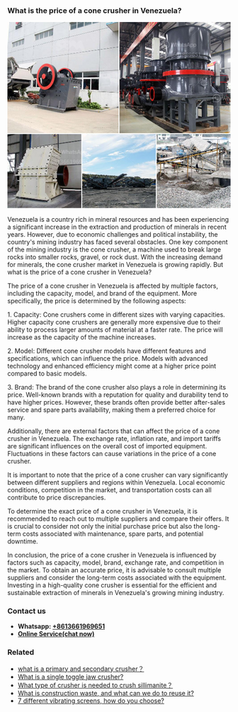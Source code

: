 <h3>What is the price of a cone crusher in Venezuela?</h3><img src='1701743464.jpg' alt=''><p>Venezuela is a country rich in mineral resources and has been experiencing a significant increase in the extraction and production of minerals in recent years. However, due to economic challenges and political instability, the country's mining industry has faced several obstacles. One key component of the mining industry is the cone crusher, a machine used to break large rocks into smaller rocks, gravel, or rock dust. With the increasing demand for minerals, the cone crusher market in Venezuela is growing rapidly. But what is the price of a cone crusher in Venezuela?</p><p>The price of a cone crusher in Venezuela is affected by multiple factors, including the capacity, model, and brand of the equipment. More specifically, the price is determined by the following aspects:</p><p>1. Capacity: Cone crushers come in different sizes with varying capacities. Higher capacity cone crushers are generally more expensive due to their ability to process larger amounts of material at a faster rate. The price will increase as the capacity of the machine increases.</p><p>2. Model: Different cone crusher models have different features and specifications, which can influence the price. Models with advanced technology and enhanced efficiency might come at a higher price point compared to basic models.</p><p>3. Brand: The brand of the cone crusher also plays a role in determining its price. Well-known brands with a reputation for quality and durability tend to have higher prices. However, these brands often provide better after-sales service and spare parts availability, making them a preferred choice for many.</p><p>Additionally, there are external factors that can affect the price of a cone crusher in Venezuela. The exchange rate, inflation rate, and import tariffs are significant influences on the overall cost of imported equipment. Fluctuations in these factors can cause variations in the price of a cone crusher.</p><p>It is important to note that the price of a cone crusher can vary significantly between different suppliers and regions within Venezuela. Local economic conditions, competition in the market, and transportation costs can all contribute to price discrepancies.</p><p>To determine the exact price of a cone crusher in Venezuela, it is recommended to reach out to multiple suppliers and compare their offers. It is crucial to consider not only the initial purchase price but also the long-term costs associated with maintenance, spare parts, and potential downtime.</p><p>In conclusion, the price of a cone crusher in Venezuela is influenced by factors such as capacity, model, brand, exchange rate, and competition in the market. To obtain an accurate price, it is advisable to consult multiple suppliers and consider the long-term costs associated with the equipment. Investing in a high-quality cone crusher is essential for the efficient and sustainable extraction of minerals in Venezuela's growing mining industry.</p><h3>Contact us</h3><ul><li><strong>Whatsapp:&nbsp;<a href="https://wa.me/8613661969651">+8613661969651</a></strong></li><li><a href="https://swt.shibang-china.com/?git&amp;zhl&amp;What is the price of a cone crusher in Venezuela"><strong>Online Service(chat now)</strong></a></li></ul><h3>Related</h3><ul><li><a href='what is a primary and secondary crusher？.md'>what is a primary and secondary crusher？</a></li><li><a href='What is a single toggle jaw crusher.md'>What is a single toggle jaw crusher?</a></li><li><a href='What type of crusher is needed to crush sillimanite？.md'>What type of crusher is needed to crush sillimanite？</a></li><li><a href='What is construction waste and what can we do to reuse it.md'>What is construction waste, and what can we do to reuse it?</a></li><li><a href='7 different vibrating screens how do you choose.md'>7 different vibrating screens, how do you choose?</a></li></ul>